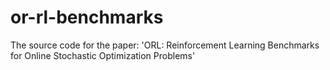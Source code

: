 # or-rl-benchmarks
The source code for the paper: 'ORL: Reinforcement Learning Benchmarks for Online Stochastic Optimization Problems'
